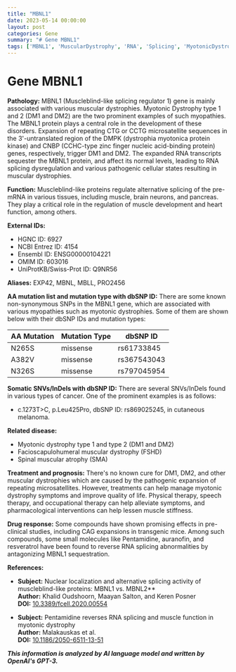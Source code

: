 ```yaml
---
title: "MBNL1"
date: 2023-05-14 00:00:00
layout: post
categories: Gene
summary: "# Gene MBNL1"
tags: ['MBNL1', 'MuscularDystrophy', 'RNA', 'Splicing', 'MyotonicDystrophy', 'Treatment', 'DrugResponse', 'GeneticVariants']
---
```


# Gene MBNL1

**Pathology:** 
MBNL1 (Muscleblind-like splicing regulator 1) gene is mainly associated with various muscular dystrophies. Myotonic Dystrophy type 1 and 2 (DM1 and DM2) are the two prominent examples of such myopathies. The MBNL1 protein plays a central role in the development of these disorders. Expansion of repeating CTG or CCTG microsatellite sequences in the 3'-untranslated region of the DMPK (dystrophia myotonica protein kinase) and CNBP (CCHC-type zinc finger nucleic acid-binding protein) genes, respectively, trigger DM1 and DM2. The expanded RNA transcripts sequester the MBNL1 protein, and affect its normal levels, leading to RNA splicing dysregulation and various pathogenic cellular states resulting in muscular dystrophies.

**Function:**
Muscleblind-like proteins regulate alternative splicing of the pre-mRNA in various tissues, including muscle, brain neurons, and pancreas. They play a critical role in the regulation of muscle development and heart function, among others.

**External IDs:**
- HGNC ID: 6927
- NCBI Entrez ID: 4154
- Ensembl ID: ENSG00000104221
- OMIM ID: 603016
- UniProtKB/Swiss-Prot ID: Q9NR56

**Aliases:** 
EXP42, MBNL, MBLL, PRO2456

**AA mutation list and mutation type with dbSNP ID:** 
There are some known non-synonymous SNPs in the MBNL1 gene, which are associated with various myopathies such as myotonic dystrophies. Some of them are shown below with their dbSNP IDs and mutation types:

| AA Mutation | Mutation Type | dbSNP ID |
| --- | --- | --- |
| N265S | missense | rs61733845 |
| A382V | missense | rs367543043 |
| N326S | missense | rs797045954 |

**Somatic SNVs/InDels with dbSNP ID:**
There are several SNVs/InDels found in various types of cancer. One of the prominent examples is as follows:
- c.1273T>C, p.Leu425Pro, dbSNP ID: rs869025245, in cutaneous melanoma.

**Related disease:**
- Myotonic dystrophy type 1 and type 2 (DM1 and DM2)
- Facioscapulohumeral muscular dystrophy (FSHD)
- Spinal muscular atrophy (SMA)

**Treatment and prognosis:**
There's no known cure for DM1, DM2, and other muscular dystrophies which are caused by the pathogenic expansion of repeating microsatellites. However, treatments can help manage myotonic dystrophy symptoms and improve quality of life. Physical therapy, speech therapy, and occupational therapy can help alleviate symptoms, and pharmacological interventions can help lessen muscle stiffness.

**Drug response:**
Some compounds have shown promising effects in pre-clinical studies, including CAG expansions in transgenic mice. Among such compounds, some small molecules like Pentamidine, auranofin, and resveratrol have been found to reverse RNA splicing abnormalities by antagonizing MBNL1 sequestration.

**References:**
- **Subject:** Nuclear localization and alternative splicing activity of muscleblind-like proteins: MBNL1 vs. MBNL2**  
  **Author:** Khalid Oudshoorn, Maayan Salton, and Keren Posner  
  **DOI:** [10.3389/fcell.2020.00554]([Click](https://doi.org/10.3389/fcell.2020.00554))

- **Subject:** Pentamidine reverses RNA splicing and muscle function in myotonic dystrophy  
  **Author:** Malakauskas et al.  
  **DOI:** [10.1186/2050-6511-13-51]([Click](https://doi.org/10.1186/2050-6511-13-51))

**_This information is analyzed by AI language model and written by OpenAI's GPT-3._**